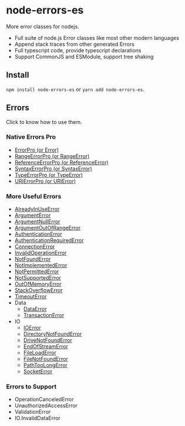 # node-errors-es

More error classes for nodejs.

- Full suite of node.js Error classes like most other modern languages
- Append stack traces from other generated Errors
- Full typescript code, provide typescript declarations
- Support CommonJS and ESModule, support tree shaking

## Install

`npm install node-errors-es` or `yarn add node-errors-es`.

## Errors

Click to know how to use them.

### Native Errors Pro

- [ErrorPro (or Error)](./docs/HowToUse-NativeErrorsPro.md#ErrorPro)
- [RangeErrorPro (or RangeError)](./docs/HowToUse-NativeErrorsPro.md#RangeErrorPro)
- [ReferenceErrorPro (or ReferenceError)](./docs/HowToUse-NativeErrorsPro.md#ReferenceErrorPro)
- [SyntaxErrorPro (or SyntaxError)](./docs/HowToUse-NativeErrorsPro.md#SyntaxErrorPro)
- [TypeErrorPro (or TypeError)](./docs/HowToUse-NativeErrorsPro.md#TypeErrorPro)
- [URIErrorPro (or URIError)](./docs/HowToUse-NativeErrorsPro.md#URIErrorPro)

### More Useful Errors

- [AlreadyInUseError](./docs/HowToUse-MoreUsefulErrors.md#AlreadyInUseError)
- [ArgumentError](./docs/HowToUse-MoreUsefulErrors.md#ArgumentError)
- [ArgumentNullError](./docs/HowToUse-MoreUsefulErrors.md#ArgumentNullError)
- [ArgumentOutOfRangeError](./docs/HowToUse-MoreUsefulErrors.md#ArgumentOutOfRangeError)
- [AuthenticationError](./docs/HowToUse-MoreUsefulErrors.md#AuthenticationError)
- [AuthenticationRequiredError](./docs/HowToUse-MoreUsefulErrors.md#AuthenticationRequiredError)
- [ConnectionError](./docs/HowToUse-MoreUsefulErrors.md#ConnectionError)
- [InvalidOperationError](./docs/HowToUse-MoreUsefulErrors.md#InvalidOperationError)
- [NotFoundError](./docs/HowToUse-MoreUsefulErrors.md#NotFoundError)
- [NotImplementedError](./docs/HowToUse-MoreUsefulErrors.md#NotImplementedError)
- [NotPermittedError](./docs/HowToUse-MoreUsefulErrors.md#NotPermittedError)
- [NotSupportedError](./docs/HowToUse-MoreUsefulErrors.md#NotSupportedError)
- [OutOfMemoryError](./docs/HowToUse-MoreUsefulErrors.md#OutOfMemoryError)
- [StackOverflowError](./docs/HowToUse-MoreUsefulErrors.md#StackOverflowError)
- [TimeoutError](./docs/HowToUse-MoreUsefulErrors.md#TimeoutError)
- Data
    - [DataError](./docs/HowToUse-MoreUsefulErrors.md#DataError)
    - [TransactionError](./docs/HowToUse-MoreUsefulErrors.md#TransactionError)
- IO
    - [IOError](./docs/HowToUse-MoreUsefulErrors.md#IOError)
    - [DirectoryNotFoundError](./docs/HowToUse-MoreUsefulErrors.md#DirectoryNotFoundError)
    - [DriveNotFoundError](./docs/HowToUse-MoreUsefulErrors.md#DriveNotFoundError)
    - [EndOfStreamError](./docs/HowToUse-MoreUsefulErrors.md#EndOfStreamError)
    - [FileLoadError](./docs/HowToUse-MoreUsefulErrors.md#FileLoadError)
    - [FileNotFoundError](./docs/HowToUse-MoreUsefulErrors.md#FileNotFoundError)
    - [PathTooLongError](./docs/HowToUse-MoreUsefulErrors.md#PathTooLongError)
    - [SocketError](./docs/HowToUse-MoreUsefulErrors.md#SocketError)

### Errors to Support

- OperationCanceledError
- UnauthorizedAccessError
- ValidationError
- IO.InvalidDataError
